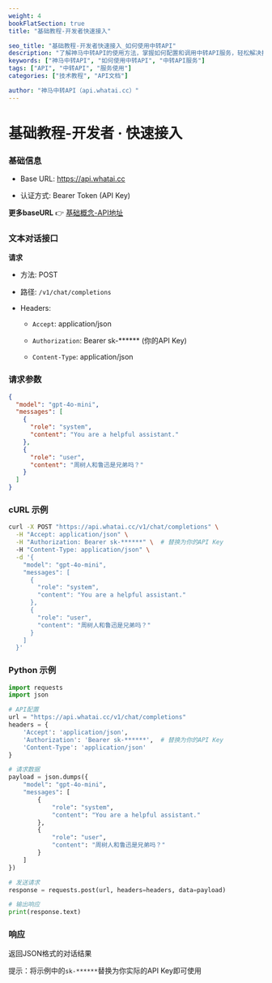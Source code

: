```yaml
---
weight: 4
bookFlatSection: true
title: "基础教程-开发者快速接入"

seo_title: "基础教程-开发者快速接入_如何使用中转API"
description: "了解神马中转API的使用方法，掌握如何配置和调用中转API服务，轻松解决接口调用难题。"
keywords: ["神马中转API", "如何使用中转API", "中转API服务"]
tags: ["API", "中转API", "服务使用"]
categories: ["技术教程", "API文档"]

author: "神马中转API（api.whatai.cc）"
---
```

# 基础教程-开发者 · 快速接入


### **基础信息**


*   Base URL: https://api.whatai.cc

*   认证方式: Bearer Token (API Key)

**更多baseURL** 👉 [基础概念-API地址](../../docs/aidocs/api/)


### **文本对话接口**


**请求**



*   方法: POST

*   路径: `/v1/chat/completions`

*   Headers:

    *   `Accept`: application/json

    *   `Authorization`: Bearer sk-****** (你的API Key)

    *   `Content-Type`: application/json

### **请求参数**

```json
{
  "model": "gpt-4o-mini",
  "messages": [
    {
      "role": "system",
      "content": "You are a helpful assistant."
    },
    {
      "role": "user",
      "content": "周树人和鲁迅是兄弟吗？"
    }
  ]
}
```

### **cURL 示例**


```bash
curl -X POST "https://api.whatai.cc/v1/chat/completions" \
  -H "Accept: application/json" \
  -H "Authorization: Bearer sk-******" \  # 替换为你的API Key
  -H "Content-Type: application/json" \
  -d '{
    "model": "gpt-4o-mini",
    "messages": [
      {
        "role": "system",
        "content": "You are a helpful assistant."
      },
      {
        "role": "user",
        "content": "周树人和鲁迅是兄弟吗？"
      }
    ]
  }'
```


### **Python 示例**

```python
import requests
import json

# API配置
url = "https://api.whatai.cc/v1/chat/completions"
headers = {
    'Accept': 'application/json',
    'Authorization': 'Bearer sk-******',  # 替换为你的API Key
    'Content-Type': 'application/json'
}

# 请求数据
payload = json.dumps({
    "model": "gpt-4o-mini",
    "messages": [
        {
            "role": "system",
            "content": "You are a helpful assistant."
        },
        {
            "role": "user",
            "content": "周树人和鲁迅是兄弟吗？"
        }
    ]
})

# 发送请求
response = requests.post(url, headers=headers, data=payload)

# 输出响应
print(response.text)
```


### **响应**

返回JSON格式的对话结果

提示：将示例中的`sk-******`替换为你实际的API Key即可使用